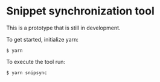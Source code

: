# Snippet synchronization tool

This is a prototype that is still in development.

To get started, initialize yarn:

```
$ yarn
```

To execute the tool run:

```
$ yarn snipsync
```
